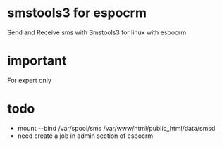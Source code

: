 # smstools3 for espocrm
 Send and Receive sms with Smstools3 for linux with espocrm.

# important
 For expert only

# todo
 - mount --bind /var/spool/sms /var/www/html/public_html/data/smsd
 - need create a job in admin section of espocrm 
 
